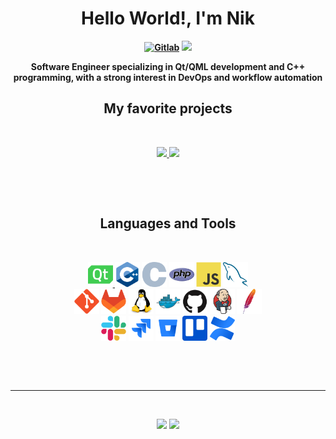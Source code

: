 <p>
  <h1 align="center"><b>Hello World!, I'm Nik</h1>
</p>

<p align="center">
  <a href="https://gitlab.com/Mr17MG"><img src="https://img.shields.io/badge/Gitlab-ffc04d?style=for-the-badge&logo=gitlab&logoColor=white" alt="Gitlab" /></a>
  <a href="https://www.linkedin.com/in/mohammad-golkar"><img src="https://img.shields.io/badge/linkedin-1e90ff?style=for-the-badge&logo=linkedin&logoColor=white alt="Linkedin" /></a>
</p>

<p align="center"> <b>Software Engineer specializing in Qt/QML development and C++ programming, with a strong interest in DevOps and workflow automation</b></p>
<h2 align="center">My favorite projects</h2>
<br />

<p align="center">
<a href="https://github.com/Mr17MG/Memorito">
  <img align="" src="https://github-readme-stats.vercel.app/api/pin/?username=Mr17MG&repo=Memorito&theme=radical" />
</a>
<a href="https://github.com/Mr17MG/Memorito-API">
  <img align="" src="https://github-readme-stats.vercel.app/api/pin/?username=Mr17MG&repo=Memorito-API&theme=radical" />
</a>
</p>

<br />

<!-- <h2 align="center">About me</h2>
<br /> -->
<p></p>
<br/>
<p>
<h2 align="center"> Languages and Tools</h3>
</p>
<br />
<p align="center">
<a href="https://www.Qt.io" target="_blank"> <img src="https://raw.githubusercontent.com/devicons/devicon/master/icons/qt/qt-original.svg" alt="Qt" width="40" height="40"/> </a>
<img src="https://raw.githubusercontent.com/devicons/devicon/master/icons/cplusplus/cplusplus-original.svg" alt="CPlusPlus" width="40" height="40"/>
<img src="https://raw.githubusercontent.com/devicons/devicon/master/icons/c/c-original.svg" alt="css3" width="40" height="40"/>
<img src="https://raw.githubusercontent.com/devicons/devicon/master/icons/php/php-original.svg" alt="PHP" width="40" height="40"/>
<img src="https://raw.githubusercontent.com/devicons/devicon/master/icons/javascript/javascript-original.svg" alt="Javascript" width="40" height="40"/>
<img src="https://raw.githubusercontent.com/devicons/devicon/master/icons/mysql/mysql-original.svg" alt="MySQL" width="40" height="40"/>
<br/>
<img src="https://raw.githubusercontent.com/devicons/devicon/master/icons/git/git-original.svg" alt="Git" width="40" height="40"/>
<img src="https://raw.githubusercontent.com/devicons/devicon/master/icons/gitlab/gitlab-original.svg" alt="Gitlab" width="40" height="40"/>
<img src="https://raw.githubusercontent.com/devicons/devicon/master/icons/linux/linux-original.svg" alt="Linux" width="40" height="40"/>
<img src="https://raw.githubusercontent.com/devicons/devicon/master/icons/docker/docker-original.svg" alt="Docker" width="40" height="40"/>
<img src="https://raw.githubusercontent.com/devicons/devicon/master/icons/github/github-original.svg" alt="Github" width="40" height="40"/>
<img src="https://raw.githubusercontent.com/devicons/devicon/master/icons/jenkins/jenkins-original.svg" alt="Jenkins" width="40" height="40"/>
<img src="https://raw.githubusercontent.com/devicons/devicon/master/icons/apache/apache-original.svg" alt="Apache" width="40" height="40"/>
<br/>
<img src="https://raw.githubusercontent.com/devicons/devicon/master/icons/slack/slack-original.svg" alt="Slack" width="40" height="40"/>
<img src="https://raw.githubusercontent.com/devicons/devicon/master/icons/jira/jira-original.svg" alt="Jira" width="40" height="40"/>
<img src="https://raw.githubusercontent.com/devicons/devicon/master/icons/bitbucket/bitbucket-original.svg" alt="Bitbucket" width="40" height="40"/>
<img src="https://raw.githubusercontent.com/devicons/devicon/master/icons/trello/trello-plain.svg" alt="Trello" width="40" height="40"/>
<img src="https://raw.githubusercontent.com/devicons/devicon/master/icons/confluence/confluence-original.svg" alt="Confluence" width="40" height="40"/>

</p>
<br />
<p align="center">
</p>
<br />

---

<br />
<p align="center">
<img src="https://github-readme-stats.vercel.app/api?username=Mr17MG&theme=radical&show_icons=true" width="410"/>
<img src="https://github-readme-stats.vercel.app/api/top-langs/?username=Mr17MG&layout=compact&theme=radical" width="410" />
</p>

<!--
**Mr17MG/Mr17MG** is a ✨ _special_ ✨ repository because its `README.md` (this file) appears on your GitHub profile.

Here are some ideas to get you started:

- 🔭 I’m currently working on ...
- 🌱 I’m currently learning ...
- 👯 I’m looking to collaborate on ...
- 🤔 I’m looking for help with ...
- 💬 Ask me about ...
- 📫 How to reach me: ...
- 😄 Pronouns: ...
- ⚡ Fun fact: ...
-->
